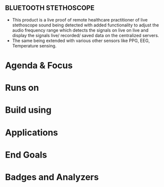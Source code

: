 
## BLUETOOTH STETHOSCOPE

* This product is a live proof of remote healthcare practitioner of live stethoscope sound being detected with added functionality to adjust the audio frequency range which detects the signals on live on live and display the signals live/ recorded/ saved data on the centralized servers.
* The same being extended with various other sensors like PPG, EEG, Temperature sensing.

# Agenda & Focus


# Runs on

# Build using

# Applications


# End Goals


# Badges and Analyzers
